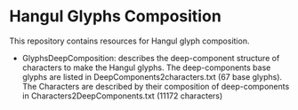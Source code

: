 # Hangul Glyphs Composition

This repository contains resources for Hangul glyph composition.

- GlyphsDeepComposition: describes the deep-component structure of characters to make the Hangul glyphs. The deep-components base glyphs are listed in DeepComponents2characters.txt (67 base glyphs). The Characters are described by their composition of deep-components in Characters2DeepComponents.txt (11172 characters)
